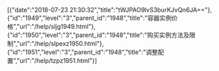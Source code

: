[{"date":"2018-07-23 21:30:32","title":"tWJPAO9lvS3burKJvQn6JA=="},{"id":"1949","level":"3","parent_id":"1948","title":"容器实例价格","url":"/help/sljg1949.html"},{"id":"1950","level":"3","parent_id":"1948","title":"购买实例方法及限制","url":"/help/slpexz1950.html"},{"id":"1951","level":"3","parent_id":"1948","title":"调整配置","url":"/help/tzpz1951.html"}]